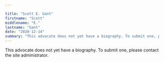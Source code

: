 ```yaml
---

title: "Scott E. Gant"
firstname: "Scott"
middlename: "E."
lastname: "Gant"
date: "2020-12-14"
summary: "This advocate does not yet have a biography. To submit one, please contact the site administrator."
---
```

This advocate does not yet have a biography. To submit one, please contact the site administrator.

